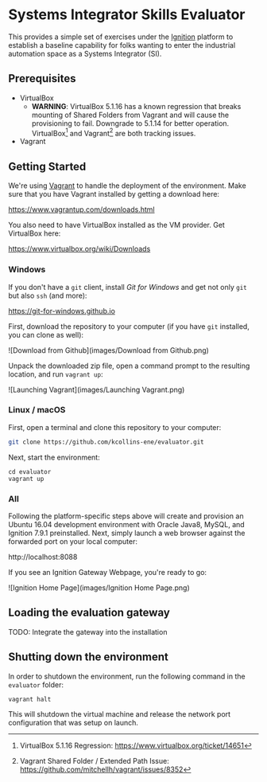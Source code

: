 # Systems Integrator Skills Evaluator
This provides a simple set of exercises under the [Ignition](http://www.inductiveautomation.com) platform to establish a baseline capability for folks wanting to enter the industrial automation space as a Systems Integrator (SI).

## Prerequisites

* VirtualBox
  * **WARNING**: VirtualBox 5.1.16 has a known regression that breaks mounting of Shared Folders from Vagrant and will cause the provisioning to fail.  Downgrade to 5.1.14 for better operation.  VirtualBox[^1] and Vagrant[^2] are both tracking issues.
* Vagrant

## Getting Started

We're using [Vagrant](http://www.vagrantup.com) to handle the deployment of the environment.  Make sure that you have Vagrant installed by getting a download here:

https://www.vagrantup.com/downloads.html

You also need to have VirtualBox installed as the VM provider.  Get VirtualBox here:

https://www.virtualbox.org/wiki/Downloads

### Windows

If you don't have a `git` client, install *Git for Windows* and get not only `git` but also `ssh` (and more):

https://git-for-windows.github.io

First, download the repository to your computer (if you have `git` installed, you can clone as well):

![Download from Github](images/Download from Github.png)

Unpack the downloaded zip file, open a command prompt to the resulting location, and run `vagrant up`:

![Launching Vagrant](images/Launching Vagrant.png)

### Linux / macOS

First, open a terminal and clone this repository to your computer:

```bash
git clone https://github.com/kcollins-ene/evaluator.git
```

Next, start the environment:

```shell
cd evaluator
vagrant up
```
### All

Following the platform-specific steps above will create and provision an Ubuntu 16.04 development environment with Oracle Java8, MySQL, and Ignition 7.9.1 preinstalled.  Next, simply launch a web browser against the forwarded port on your local computer:

http://localhost:8088

If you see an Ignition Gateway Webpage, you're ready to go:

![Ignition Home Page](images/Ignition Home Page.png)

## Loading the evaluation gateway

TODO: Integrate the gateway into the installation

## Shutting down the environment

In order to shutdown the environment, run the following command in the `evaluator` folder:

```shell
vagrant halt
```

This will shutdown the virtual machine and release the network port configuration that was setup on launch.



[^1]: VirtualBox 5.1.16 Regression: https://www.virtualbox.org/ticket/14651
[^2]: Vagrant Shared Folder / Extended Path Issue: https://github.com/mitchellh/vagrant/issues/8352
